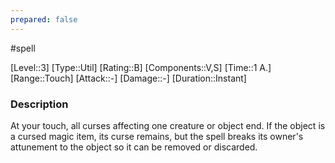 ```yaml
---
prepared: false
---
```

#spell

[Level::3]
[Type::Util]
[Rating::B]
[Components::V,S]
[Time::1 A.]
[Range::Touch]
[Attack::\-]
[Damage::\-]
[Duration::Instant]
### Description

At your touch, all curses affecting one creature or object end. If the object is a cursed magic item, its curse remains, but the spell breaks its owner's attunement to the object so it can be removed or discarded.